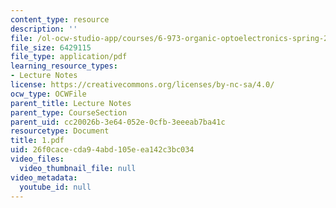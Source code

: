 ```yaml
---
content_type: resource
description: ''
file: /ol-ocw-studio-app/courses/6-973-organic-optoelectronics-spring-2003/26f0cacecda94abd105eea142c3bc034_1.pdf
file_size: 6429115
file_type: application/pdf
learning_resource_types:
- Lecture Notes
license: https://creativecommons.org/licenses/by-nc-sa/4.0/
ocw_type: OCWFile
parent_title: Lecture Notes
parent_type: CourseSection
parent_uid: cc20026b-3e64-052e-0cfb-3eeeab7ba41c
resourcetype: Document
title: 1.pdf
uid: 26f0cace-cda9-4abd-105e-ea142c3bc034
video_files:
  video_thumbnail_file: null
video_metadata:
  youtube_id: null
---
```

